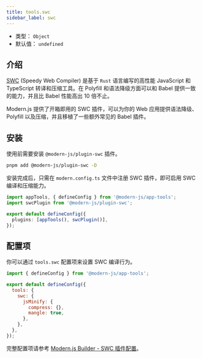 ```yaml
---
title: tools.swc
sidebar_label: swc
---
```


- 类型： `Object`
- 默认值： `undefined`

## 介绍

[SWC](https://swc.rs/) (Speedy Web Compiler) 是基于 `Rust` 语言编写的高性能 JavaScript 和 TypeScript 转译和压缩工具。在 Polyfill 和语法降级方面可以和 Babel 提供一致的能力，并且比 Babel 性能高出 10 倍不止。

Modern.js 提供了开箱即用的 SWC 插件，可以为你的 Web 应用提供语法降级、Polyfill 以及压缩，并且移植了一些额外常见的 Babel 插件。

## 安装

使用前需要安装 `@modern-js/plugin-swc` 插件。

```bash
pnpm add @modern-js/plugin-swc -D
```

安装完成后，只需在 `modern.config.ts` 文件中注册 SWC 插件，即可启用 SWC 编译和压缩能力。

```ts title="modern.config.ts"
import appTools, { defineConfig } from '@modern-js/app-tools';
import swcPlugin from '@modern-js/plugin-swc';

export default defineConfig({
  plugins: [appTools(), swcPlugin()],
});
```

## 配置项

你可以通过 `tools.swc` 配置项来设置 SWC 编译行为。

```js title="modern.config.ts"
import { defineConfig } from '@modern-js/app-tools';

export default defineConfig({
  tools: {
    swc: {
      jsMinify: {
        compress: {},
        mangle: true,
      },
    },
  },
});
```

完整配置项请参考 [Modern.js Builder - SWC 插件配置](https://modernjs.dev/builder/zh/plugins/plugin-swc.html#%E9%85%8D%E7%BD%AE)。
